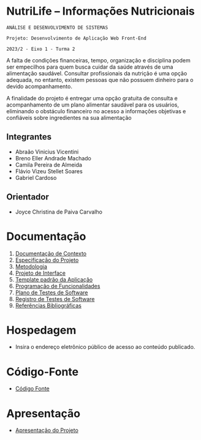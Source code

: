 # NutriLife – Informações Nutricionais

`ANÁLISE E DESENVOLVIMENTO DE SISTEMAS`

`Projeto: Desenvolvimento de Aplicação Web Front-End`

`2023/2 - Eixo 1 - Turma 2`

A falta de condições financeiras, tempo, organização e disciplina podem ser empecilhos para quem busca cuidar da saúde através de uma alimentação saudável. Consultar profissionais da nutrição é uma opção adequada, no entanto, existem pessoas que não possuem dinheiro para o devido acompanhamento. 

A finalidade do projeto é entregar uma opção gratuita de consulta e acompanhamento de um plano alimentar saudável para os usuários, eliminando o obstáculo financeiro no acesso a informações objetivas e confiáveis sobre ingredientes na sua alimentação 

## Integrantes

* Abraão Vinicius Vicentini
* Breno Eller Andrade Machado
* Camila Pereira de Almeida
* Flávio Vizeu Stellet Soares
* Gabriel Cardoso


## Orientador

* Joyce Christina de Paiva Carvalho

# Documentação

<ol>
<li><a href="documentos/01-Documentação de Contexto.md"> Documentação de Contexto</a></li>
<li><a href="documentos/02-Especificação do Projeto.md"> Especificação do Projeto</a></li>
<li><a href="documentos/03-Metodologia.md"> Metodologia</a></li>
<li><a href="documentos/04-Projeto de Interface.md"> Projeto de Interface</a></li>
<li><a href="documentos/05-Template padrão da Aplicação.md"> Template padrão da Aplicação</a></li>
<li><a href="documentos/06-Programação de Funcionalidades.md"> Programação de Funcionalidades</a></li>
<li><a href="documentos/07-Plano de Testes de Software.md"> Plano de Testes de Software</a></li>
<li><a href="documentos/08-Registro de Testes de Software.md"> Registro de Testes de Software</a></li>
<li><a href="documentos/09-Referências.md"> Referências Bibliográficas</a></li>
</ol>

# Hospedagem

* Insira o endereço eletrônico público de acesso ao conteúdo publicado. 

# Código-Fonte

* <a href="codigo-fonte/README.md">Código Fonte</a>

# Apresentação

* <a href="apresentacao/README.md">Apresentação do Projeto</a>
